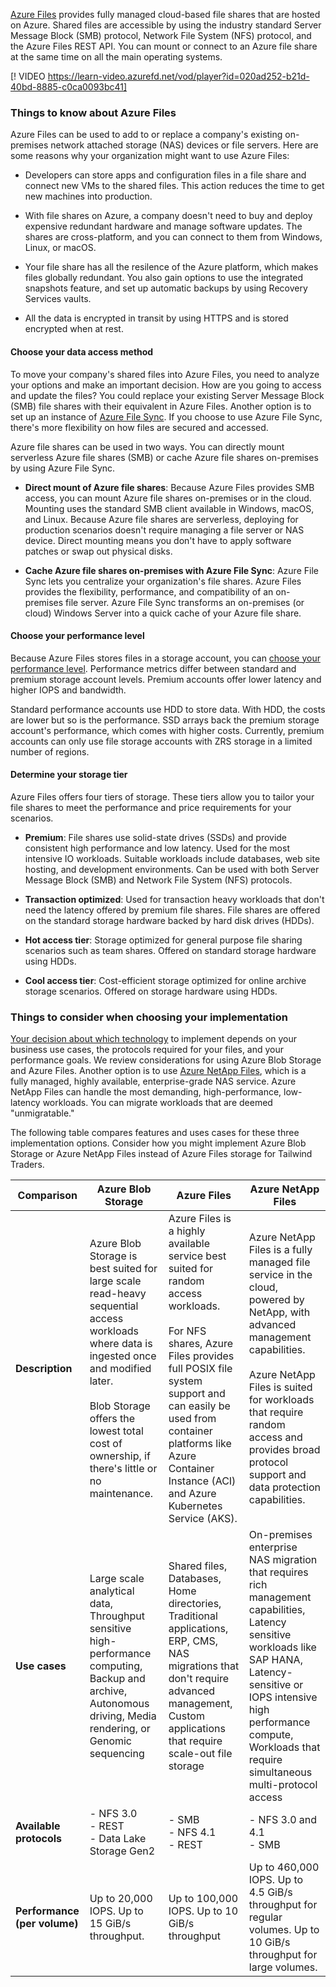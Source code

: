 [Azure Files](/azure/storage/files/storage-files-introduction) provides fully managed cloud-based file shares that are hosted on Azure. Shared files are accessible by using the industry standard Server Message Block (SMB) protocol, Network File System (NFS) protocol, and the Azure Files REST API. You can mount or connect to an Azure file share at the same time on all the main operating systems.

[! VIDEO https://learn-video.azurefd.net/vod/player?id=020ad252-b21d-40bd-8885-c0ca0093bc41]

### Things to know about Azure Files

Azure Files can be used to add to or replace a company's existing on-premises network attached storage (NAS) devices or file servers. Here are some reasons why your organization might want to use Azure Files:

- Developers can store apps and configuration files in a file share and connect new VMs to the shared files. This action reduces the time to get new machines into production.

- With file shares on Azure, a company doesn't need to buy and deploy expensive redundant hardware and manage software updates. The shares are cross-platform, and you can connect to them from Windows, Linux, or macOS.

- Your file share has all the resilence of the Azure platform, which makes files globally redundant. You also gain options to use the integrated snapshots feature, and set up automatic backups by using Recovery Services vaults.

- All the data is encrypted in transit by using HTTPS and is stored encrypted when at rest.

#### Choose your data access method

To move your company's shared files into Azure Files, you need to analyze your options and make an important decision. How are you going to access and update the files? You could replace your existing Server Message Block (SMB) file shares with their equivalent in Azure Files. Another option is to set up an instance of [Azure File Sync](/azure/storage/file-sync/file-sync-introduction). If you choose to use Azure File Sync, there's more flexibility on how files are secured and accessed. 

Azure file shares can be used in two ways. You can directly mount serverless Azure file shares (SMB) or cache Azure file shares on-premises by using Azure File Sync.

- **Direct mount of Azure file shares**: Because Azure Files provides SMB access, you can mount Azure file shares on-premises or in the cloud. Mounting uses the standard SMB client available in Windows, macOS, and Linux. Because Azure file shares are serverless, deploying for production scenarios doesn't require managing a file server or NAS device. Direct mounting means you don't have to apply software patches or swap out physical disks.

- **Cache Azure file shares on-premises with Azure File Sync**: Azure File Sync lets you centralize your organization's file shares. Azure Files provides the flexibility, performance, and compatibility of an on-premises file server. Azure File Sync transforms an on-premises (or cloud) Windows Server into a quick cache of your Azure file share.

#### Choose your performance level

Because Azure Files stores files in a storage account, you can [choose your performance level](/azure/storage/files/storage-files-scale-targets). Performance metrics differ between standard and premium storage account levels. Premium accounts offer lower latency and higher IOPS and bandwidth.

Standard performance accounts use HDD to store data. With HDD, the costs are lower but so is the performance. SSD arrays back the premium storage account's performance, which comes with higher costs. Currently, premium accounts can only use file storage accounts with ZRS storage in a limited number of regions.

#### Determine your storage tier

Azure Files offers four tiers of storage. These tiers allow you to tailor your file shares to meet the performance and price requirements for your scenarios.

- **Premium**: File shares use solid-state drives (SSDs) and provide consistent high performance and low latency. Used for the most intensive IO workloads. Suitable workloads include databases, web site hosting, and development environments. Can be used with both Server Message Block (SMB) and Network File System (NFS) protocols.

- **Transaction optimized**: Used for transaction heavy workloads that don't need the latency offered by premium file shares. File shares are offered on the standard storage hardware backed by hard disk drives (HDDs). 

- **Hot access tier**: Storage optimized for general purpose file sharing scenarios such as team shares. Offered on standard storage hardware using HDDs.

- **Cool access tier**: Cost-efficient storage optimized for online archive storage scenarios. Offered on storage hardware using HDDs.

### Things to consider when choosing your implementation

[Your decision about which technology](/azure/storage/common/nfs-comparison) to implement depends on your business use cases, the protocols required for your files, and your performance goals. We review considerations for using Azure Blob Storage and Azure Files. Another option is to use [Azure NetApp Files](/azure/azure-netapp-files/), which is a fully managed, highly available, enterprise-grade NAS service. Azure NetApp Files can handle the most demanding, high-performance, low-latency workloads. You can migrate workloads that are deemed "unmigratable."

The following table compares features and uses cases for these three implementation options. Consider how you might implement Azure Blob Storage or Azure NetApp Files instead of Azure Files storage for Tailwind Traders.

| Comparison | Azure Blob Storage | Azure Files | Azure NetApp Files |
| --- | --- | --- | --- |
| **Description** | Azure Blob Storage is best suited for large scale read-heavy sequential access workloads where data is ingested once and modified later. <br><br>Blob Storage offers the lowest total cost of ownership, if there's little or no maintenance. | Azure Files is a highly available service best suited for random access workloads. <br><br>For NFS shares, Azure Files provides full POSIX file system support and can easily be used from container platforms like Azure Container Instance (ACI) and Azure Kubernetes Service (AKS). | Azure NetApp Files is a fully managed file service in the cloud, powered by NetApp, with advanced management capabilities. <br><br>Azure NetApp Files is suited for workloads that require random access and provides broad protocol support and data protection capabilities. |
| **Use cases** | Large scale analytical data, Throughput sensitive high-performance computing, Backup and archive, Autonomous driving, Media rendering, or Genomic sequencing | Shared files, Databases, Home directories, Traditional applications, ERP, CMS, NAS migrations that don't require advanced management, Custom applications that require scale-out file storage | On-premises enterprise NAS migration that requires rich management capabilities, Latency sensitive workloads like SAP HANA, Latency-sensitive or IOPS intensive high performance compute, Workloads that require simultaneous multi-protocol access |
| **Available protocols** | - NFS 3.0 <br> - REST <br> - Data Lake Storage Gen2 | - SMB <br> - NFS 4.1 <br> - REST | - NFS 3.0 and 4.1 <br> - SMB |
| **Performance (per volume)** | Up to 20,000 IOPS. Up to 15 GiB/s throughput. | Up to 100,000 IOPS. Up to 10 GiB/s throughput | Up to 460,000 IOPS. Up to 4.5 GiB/s throughput for regular volumes. Up to 10 GiB/s throughput for large volumes. |